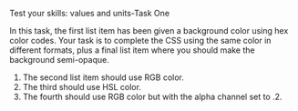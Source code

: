 Test your skills: values and units-Task One

In this task, the first list item has been given a background color using hex color codes. Your task is to complete the CSS using the same color in different formats, plus a final list item where you should make the background semi-opaque.

1. The second list item should use RGB color.
2. The third should use HSL color.
3. The fourth should use RGB color but with the alpha channel set to .2.
